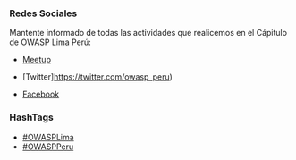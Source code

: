 ### Redes Sociales
Mantente informado de todas las actividades que realicemos en el Cápitulo de OWASP Lima Perú:

* [Meetup](https://www.meetup.com/OWASP-Lima-Meetup-Group/)

* [Twitter]https://twitter.com/owasp_peru)
 
* [Facebook](https://www.facebook.com/OwaspPeru/) 


### HashTags

* [#OWASPLima](http://twitter.com/hashtag/OWASPPeru?src=hashtag_click)
* [#OWASPPeru](http://twitter.com/hashtag/OWASPLima?src=hashtag_click)



